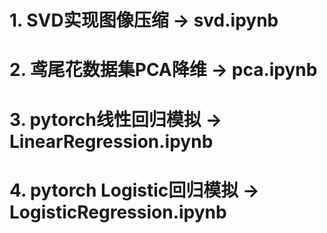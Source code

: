 # 1. SVD实现图像压缩 -> svd.ipynb
# 2. 鸢尾花数据集PCA降维 -> pca.ipynb
# 3. pytorch线性回归模拟 -> LinearRegression.ipynb
# 4. pytorch Logistic回归模拟 -> LogisticRegression.ipynb
